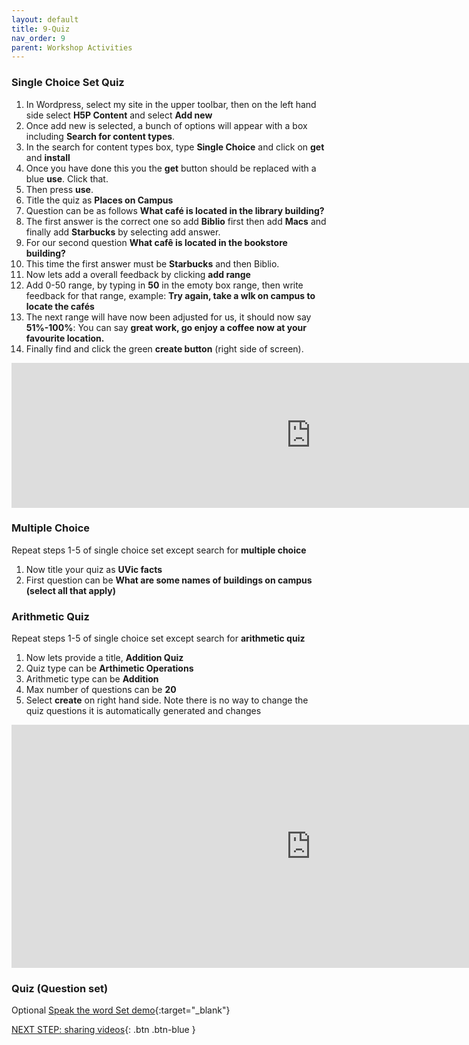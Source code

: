 ```yaml
---
layout: default
title: 9-Quiz
nav_order: 9
parent: Workshop Activities
---
```


### Single Choice Set Quiz 

1. In Wordpress, select my site in the upper toolbar, then on the left hand side select **H5P Content** and select **Add new**
2. Once add new is selected, a bunch of options will appear with a box including **Search for content types**.
3. In the search for content types box, type **Single Choice** and click on **get** and **install**
4. Once you have done this you the **get** button should be replaced with a blue **use**. Click that.
5. Then press **use**.
6. Title the quiz as **Places on Campus**
7. Question can be as follows **What café is located in the library building?**
8. The first answer is the correct one so add **Biblio** first then add **Macs** and finally add **Starbucks** by selecting add answer.
9. For our second question **What cafê is located in the bookstore building?**
10. This time the first answer must be **Starbucks** and then Biblio.
11. Now lets add a overall feedback by clicking **add range**
12. Add 0-50 range, by typing in **50** in the emoty box range, then write feedback for that range, example: **Try again, take a wlk on campus to locate the cafés**
13. The next range will have now been adjusted for us, it should now say **51%-100%**: You can say **great work, go enjoy a coffee now at your favourite location.**
14. Finally find and click the green **create button** (right side of screen). 

<iframe src="https://brittanyseducblog.opened.ca/wp-admin/admin-ajax.php?action=h5p_embed&id=22" width="958" height="232" frameborder="0" allowfullscreen="allowfullscreen" title="Places on Campus"></iframe><script src="https://brittanyseducblog.opened.ca/wp-content/plugins/h5p/h5p-php-library/js/h5p-resizer.js" charset="UTF-8"></script>

### Multiple Choice
Repeat steps 1-5 of single choice set except search for **multiple choice**
1. Now title your quiz as **UVic facts**
2. First question can be **What are some names of buildings on campus (select all that apply)**

### Arithmetic Quiz
Repeat steps 1-5 of single choice set except search for **arithmetic quiz**
1. Now lets provide a title, **Addition Quiz**
2. Quiz type can be **Arthimetic Operations**
3. Arithmetic type can be **Addition**
4. Max number of questions can be **20**
5. Select **create** on right hand side.
Note there is no way to change the quiz questions it is automatically generated and changes

<iframe src="https://brittanyseducblog.opened.ca/wp-admin/admin-ajax.php?action=h5p_embed&id=21" width="958" height="389" frameborder="0" allowfullscreen="allowfullscreen" title="Addition Quiz"></iframe><script src="https://brittanyseducblog.opened.ca/wp-content/plugins/h5p/h5p-php-library/js/h5p-resizer.js" charset="UTF-8"></script>

### Quiz (Question set)




Optional [Speak the word Set demo](https://h5p.org/speak-the-words-set){:target="_blank"}

[NEXT STEP: sharing videos](sharing.html){: .btn .btn-blue }<br>
